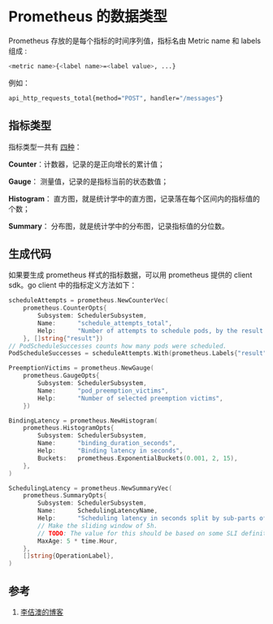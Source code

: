 <!-- toc -->
# Prometheus 的数据类型

Prometheus 存放的是每个指标的时间序列值，指标名由 Metric name 和 labels 组成 :

```sh
<metric name>{<label name>=<label value>, ...}
```

例如：

```sh
api_http_requests_total{method="POST", handler="/messages"}
```

## 指标类型

指标类型一共有 [四种][3]：

**Counter**：计数器，记录的是正向增长的累计值；

**Gauge**：  测量值，记录的是指标当前的状态数值；

**Histogram**： 直方图，就是统计学中的直方图，记录落在每个区间内的指标值的个数；

**Summary**：   分布图，就是统计学中的分布图，记录指标值的分位数。

## 生成代码

如果要生成 prometheus 样式的指标数据，可以用 prometheus 提供的 client sdk。go client 中的指标定义方法如下：

```go
scheduleAttempts = prometheus.NewCounterVec(
    prometheus.CounterOpts{
        Subsystem: SchedulerSubsystem,
        Name:      "schedule_attempts_total",
        Help:      "Number of attempts to schedule pods, by the result. 'unschedulable' means a pod could not be scheduled, while 'error' means an internal scheduler problem.",
    }, []string{"result"})
// PodScheduleSuccesses counts how many pods were scheduled.
PodScheduleSuccesses = scheduleAttempts.With(prometheus.Labels{"result": "scheduled"})

PreemptionVictims = prometheus.NewGauge(
    prometheus.GaugeOpts{
        Subsystem: SchedulerSubsystem,
        Name:      "pod_preemption_victims",
        Help:      "Number of selected preemption victims",
    })

BindingLatency = prometheus.NewHistogram(
    prometheus.HistogramOpts{
        Subsystem: SchedulerSubsystem,
        Name:      "binding_duration_seconds",
        Help:      "Binding latency in seconds",
        Buckets:   prometheus.ExponentialBuckets(0.001, 2, 15),
    },
)

SchedulingLatency = prometheus.NewSummaryVec(
    prometheus.SummaryOpts{
        Subsystem: SchedulerSubsystem,
        Name:      SchedulingLatencyName,
        Help:      "Scheduling latency in seconds split by sub-parts of the scheduling operation",
        // Make the sliding window of 5h.
        // TODO: The value for this should be based on some SLI definition (long term).
        MaxAge: 5 * time.Hour,
    },
    []string{OperationLabel},
)
```

## 参考

1. [李佶澳的博客][1]

[1]: https://www.lijiaocn.com "李佶澳的博客"
[2]: https://prometheus.io/docs/concepts/data_model/ "DATA MODEL"
[3]: https://prometheus.io/docs/concepts/metric_types/ "METRIC TYPES"

